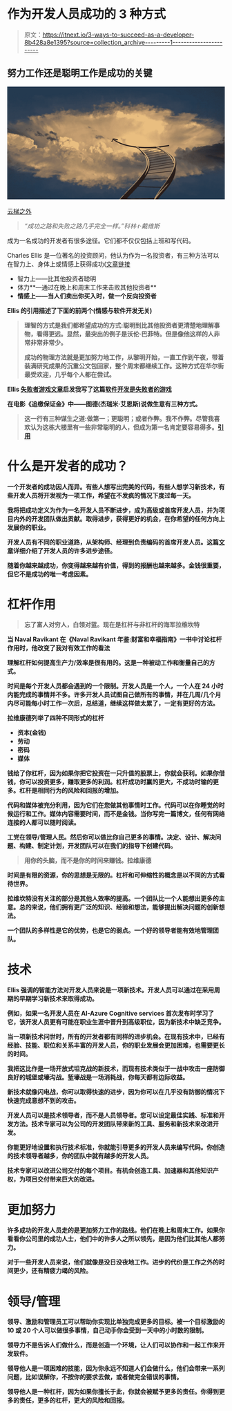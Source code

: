 # 作为开发人员成功的 3 种方式

> 原文：<https://itnext.io/3-ways-to-succeed-as-a-developer-8b428a8e1395?source=collection_archive---------1----------------------->

## 努力工作还是聪明工作是成功的关键

![](img/549fdfe707f093c0043f9c11885a2052.png)

[云梯之外](https://pixabay.com/images/id-2748333/)

> *“成功之路和失败之路几乎完全一样。”科林·r·戴维斯*

成为一名成功的开发者有很多途径。它们都不仅仅包括上班和写代码。

Charles Ellis 是一位著名的投资顾问，他认为作为一名投资者，有三种方法可以在智力上、身体上或情感上获得成功([文章链接](https://jasonzweig.com/wall-streets-wisest-man/)

*   智力上——比其他投资者聪明
*   体力**—通过在晚上和周末工作来击败其他投资者**
*   **情感上——当人们卖出你买入时，做一个反向投资者**

**Ellis 的引用描述了下面的前两个(情感与软件开发无关)**

> **理智的方式是我们都希望成功的方式:聪明到比其他投资者更清楚地理解事物，看得更远。显然，最突出的例子是沃伦·巴菲特。但是像他这样的人非常非常非常少。**
> 
> **成功的物理方法就是更加努力地工作，从黎明开始，一直工作到午夜，带着装满研究成果的沉重公文包回家，整个周末都继续工作。这种方式在华尔街最受欢迎，几乎每个人都在尝试。**

**Ellis [失败者游戏文章](https://www.empirical.net/wp-content/uploads/2012/06/the_losers_game.pdf)启发我写了这篇[软件开发是失败者的游戏](https://thehosk.medium.com/software-development-is-a-losers-game-fc68bb30d7eb)**

**在电影《追缴保证金》中——图德(杰瑞米·艾恩斯)说做生意有三种方式。**

> **这一行有三种谋生之道:做第一；更聪明；或者作弊。我不作弊。尽管我喜欢认为这栋大楼里有一些非常聪明的人，但成为第一名肯定要容易得多。[引用](https://www.americanrhetoric.com/MovieSpeeches/moviespeechmargincalthisisit.htm)**

# ****什么是开发者的成功？****

**一个开发者的成功因人而异。有些人想写出完美的代码，有些人想学习新技术，有些开发人员将开发视为一项工作，希望在不发疯的情况下度过每一天。**

**我将把成功定义为作为一名开发人员不断进步，成为高级或首席开发人员，并为项目内外的开发团队做出贡献。取得进步，获得更好的机会，在你希望的任何方向上发展你的职业。**

**开发人员有不同的职业道路，从架构师、经理到负责编码的首席开发人员。这篇[文章](https://www.codefellows.org/blog/what-success-developer-looks-like/)详细介绍了开发人员的许多进步途径。**

**随着你越来越成功，你变得越来越有价值，得到的报酬也越来越多。金钱很重要，但它不是成功的唯一考虑因素。**

# **杠杆作用**

> **忘了富人对穷人，白领对蓝。现在是杠杆与非杠杆的海军拉维坎特**

**当 Naval Ravikant 在《Naval Ravikant 年鉴:财富和幸福指南》一书中讨论杠杆作用时，他改变了我对有效工作的看法**

**理解杠杆如何提高生产力/效率是很有用的。这是一种被动工作和衡量自己的方式。**

**时间是每个开发人员都会遇到的一个限制。开发人员是一个人，一个人在 24 小时内能完成的事情并不多。许多开发人员试图自己做所有的事情，并在几周/几个月内尽可能每小时工作一次后，总结道，继续这样做太累了，一定有更好的方法。**

**拉维康德列举了四种不同形式的杠杆**

*   **资本(金钱)**
*   **劳动**
*   **密码**
*   **媒体**

**钱给了你杠杆，因为如果你把它投资在一只升值的股票上，你就会获利。如果你借钱，你可以投资更多，赚取更多的利润。杠杆成功时赢的更大，不成功时输的更多。杠杆是相同行为的风险和回报的增加。**

**代码和媒体被充分利用，因为它们在您做其他事情时工作。代码可以在你睡觉的时候运行和工作。媒体内容需要时间，而不是金钱。当你写完一篇博文，任何有网络连接的人都可以随时阅读。**

**工党在领导/管理人民。然后你可以做比你自己更多的事情。决定、设计、解决问题、构建、制定计划，开发团队可以在我们的指导下创建代码。**

> **用你的头脑，而不是你的时间来赚钱。拉维康德**

**时间是有限的资源，你的思想是无限的。杠杆和可伸缩性的概念是以不同的方式看待世界。**

**拉维坎特没有关注的部分是其他人效率的提高。一个团队比一个人能想出更多的主意。总的来说，他们拥有更广泛的知识、经验和想法，能够提出解决问题的创新想法。**

**一个团队的多样性是它的优势，也是它的弱点。一个好的领导者能有效地管理团队。**

# ****技术****

**Ellis 强调的智能方法对开发人员来说是一项新技术。开发人员可以通过在采用周期的早期学习新技术来取得成功。**

**例如，如果一名开发人员在 AI-Azure Cognitive services 首次发布时学习了它，该开发人员更有可能在职业生涯中晋升到高级职位，因为新技术中缺乏竞争。**

**当一项新技术问世时，所有的开发者都有同样的进步机会。在现有技术中，已经有经验、技能、职位和关系丰富的开发人员，你的职业发展会更加困难，也需要更长的时间。**

**我把这比作是一场开放式坦克战的新技术，而现有技术类似于一战中攻击一座防御良好的城堡或壕沟战。堑壕战是一场消耗战，你每天都有边际收益。**

**新技术就像闪电战，你可以取得快速的进步，因为你可以在几乎没有防御的情况下快速完成意想不到的攻击。**

**开发人员可以是技术领导者，而不是人员领导者。您可以设定最佳实践、标准和开发方法。技术专家可以为公司的开发团队带来新的工具、服务和新技术来改进开发。**

**你能更好地设置和执行技术标准，你就能引导更多的开发人员来编写代码。你创造的技术领导者越多，你的团队中就有越多的开发人员。**

**技术专家可以改进公司交付的每个项目。有机会创造工具、加速器和其他知识产权，为项目交付带来巨大的改进。**

# ****更加努力****

**许多成功的开发人员走的是更加努力工作的路线。他们在晚上和周末工作。如果你看看你公司里的成功人士，他们中的许多人之所以领先，是因为他们比其他人都努力。**

**对于一些开发人员来说，他们就像是没日没夜地工作。进步的代价是工作之外的时间更少，还有精疲力竭的风险。**

# **领导/管理**

**领导、激励和管理员工可以帮助你实现比单独完成更多的目标。被一个目标激励的 10 或 20 个人可以做很多事情，自己动手你会受到一天中的小时数的限制。**

**领导力不是告诉人们做什么，而是创造一个环境，让人们可以协作和一起工作来开发软件。**

**领导他人是一项困难的技能，因为你永远不知道人们会做什么，他们会带来一系列问题，比如误解你，不按你的要求去做，或者做完全错误的事情。**

**领导他人是一种杠杆，因为如果你擅长于此，你就会被赋予更多的责任。你得到更多的责任，更多的杠杆，更大的风险和回报。**